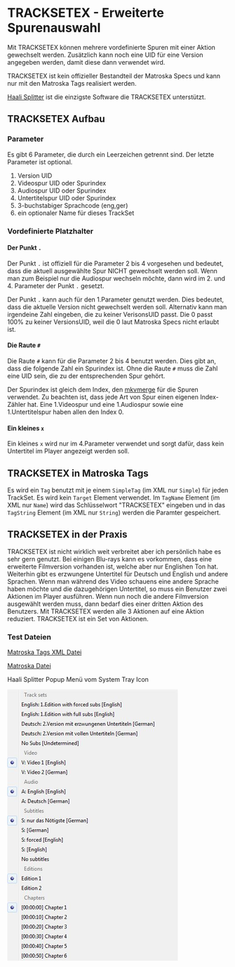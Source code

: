 # TRACKSETEX - Erweiterte Spurenauswahl
Mit TRACKSETEX können mehrere vordefinierte Spuren mit einer Aktion gewechselt werden. Zusätzlich kann noch eine UID für eine Version angegeben werden, damit diese dann verwendet wird.

TRACKSETEX ist kein offizieller Bestandteil der Matroska Specs und kann nur mit den Matroska Tags realisiert werden.

[Haali Splitter](https://haali.su/mkv/) ist die einzigste Software die TRACKSETEX unterstützt.

## TRACKSETEX Aufbau
### Parameter
Es gibt 6 Parameter, die durch ein Leerzeichen getrennt sind. Der letzte Parameter ist optional.

1. Version UID
2. Videospur UID oder Spurindex
3. Audiospur UID oder Spurindex
4. Untertitelspur UID oder Spurindex
5. 3-buchstabiger Sprachcode (eng,ger)
6. ein optionaler Name für dieses TrackSet

### Vordefinierte Platzhalter
#### Der Punkt `.`
Der Punkt `.` ist offiziell für die Parameter 2 bis 4 vorgesehen und bedeutet, dass die aktuell ausgewählte Spur NICHT gewechselt werden soll. Wenn man zum Beispiel nur die Audiospur wechseln möchte, dann wird im 2. und 4. Parameter der Punkt `.` gesetzt.

Der Punkt `.` kann auch für den 1.Parameter genutzt werden. Dies bedeutet, dass die aktuelle Version nicht gewechselt werden soll. Alternativ kann man irgendeine Zahl eingeben, die zu keiner VerisonsUID passt. Die 0 passt 100% zu keiner VersionsUID, weil die 0 laut Matroska Specs nicht erlaubt ist.

#### Die Raute `#`
Die Raute `#` kann für die Parameter 2 bis 4 benutzt werden. Dies gibt an, dass die folgende Zahl ein Spurindex ist. Ohne die Raute `#` muss die Zahl eine UID sein, die zu der entsprechenden Spur gehört.

Der Spurindex ist gleich dem Index, den [mkvmerge](https://mkvtoolnix.download/doc/mkvmerge.html) für die Spuren verwendet. Zu beachten ist, dass jede Art von Spur einen eigenen Index-Zähler hat. Eine 1.Videospur und eine 1.Audiospur sowie eine 1.Untertitelspur haben allen den Index 0.

#### Ein kleines `x`
Ein kleines `x` wird nur im 4.Parameter verwendet und sorgt dafür, dass kein Untertitel im Player angezeigt werden soll.

## TRACKSETEX in Matroska Tags
Es wird ein `Tag` benutzt mit je einem `SimpleTag` (im XML nur `Simple`) für jeden TrackSet. Es wird kein `Target` Element verwendet. Im `TagName` Element (im XML nur `Name`) wird das Schlüsselwort "TRACKSETEX" eingeben und in das `TagString` Element (im XML nur `String`) werden die Paramter gespeichert.

## TRACKSETEX in der Praxis
TRACKSETEX ist nicht wirklich weit verbreitet aber ich persönlich habe es sehr gern genutzt. Bei einigen Blu-rays kann es vorkommen, dass eine erweiterte Filmversion vorhanden ist, welche aber nur Englishen Ton hat. Weiterhin gibt es erzwungene Untertitel für Deutsch und English und andere Sprachen. Wenn man während des Video schauens eine andere Sprache haben möchte und die dazugehörigen Untertitel, so muss ein Benutzer zwei Aktionen im Player ausführen. Wenn nun noch die andere Filmversion ausgewählt werden muss, dann bedarf dies einer dritten Aktion des Benutzers. Mit TRACKSETEX werden alle 3 Aktionen auf eine Aktion reduziert. TRACKSETEX ist ein Set von Aktionen.

### Test Dateien
[Matroska Tags XML Datei](https://github.com/hubblec4/Matroska-Playback/blob/TRACKSETEX/files/TRACKSETEX/TRACKSETEX.xml)

[Matroska Datei](https://github.com/hubblec4/Matroska-Playback/blob/TRACKSETEX/files/TRACKSETEX/TRACKSETEX.mkv)

Haali Splitter Popup Menü vom System Tray Icon

![Haali Splitter Popup Menü](https://github.com/hubblec4/Matroska-Playback/blob/TRACKSETEX/files/TRACKSETEX/Haali-TRACKSETEX.jpg)
